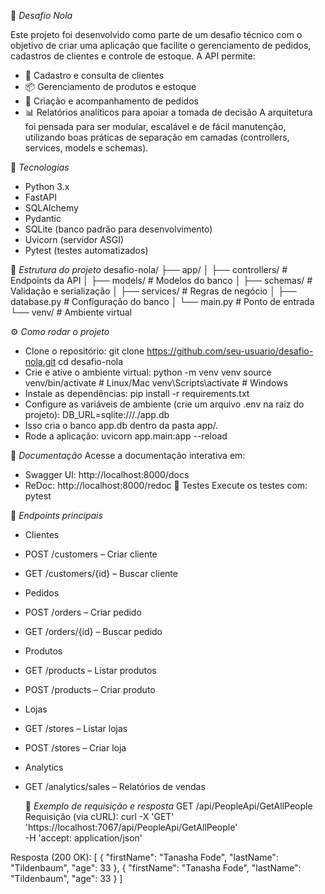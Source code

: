 🛒 *Desafio Nola*

Este projeto foi desenvolvido como parte de um desafio técnico com o objetivo de criar uma aplicação que facilite o gerenciamento de pedidos, cadastros de clientes e controle de estoque.
A API permite:
- 📌 Cadastro e consulta de clientes
- 📦 Gerenciamento de produtos e estoque
- 🧾 Criação e acompanhamento de pedidos
- 📊 Relatórios analíticos para apoiar a tomada de decisão
A arquitetura foi pensada para ser modular, escalável e de fácil manutenção, utilizando boas práticas de separação em camadas (controllers, services, models e schemas).

🚀 *Tecnologias*
- Python 3.x
- FastAPI
- SQLAlchemy
- Pydantic
- SQLite (banco padrão para desenvolvimento)
- Uvicorn (servidor ASGI)
- Pytest (testes automatizados)
  
📂 *Estrutura do projeto*
desafio-nola/
 ├── app/
 │   ├── controllers/   # Endpoints da API
 │   ├── models/        # Modelos do banco
 │   ├── schemas/       # Validação e serialização
 │   ├── services/      # Regras de negócio
 │   ├── database.py    # Configuração do banco
 │   └── main.py        # Ponto de entrada
 └── venv/              # Ambiente virtual


⚙️ *Como rodar o projeto*
- Clone o repositório:
git clone https://github.com/seu-usuario/desafio-nola.git
cd desafio-nola
- Crie e ative o ambiente virtual:
python -m venv venv
source venv/bin/activate   # Linux/Mac
venv\Scripts\activate      # Windows
- Instale as dependências:
pip install -r requirements.txt
- Configure as variáveis de ambiente (crie um arquivo .env na raiz do projeto):
DB_URL=sqlite:///./app.db
- Isso cria o banco app.db dentro da pasta app/.
- Rode a aplicação:
uvicorn app.main:app --reload


📖 *Documentação*
Acesse a documentação interativa em:
- Swagger UI: http://localhost:8000/docs
- ReDoc: http://localhost:8000/redoc
🧪 Testes
Execute os testes com:
pytest


📌 *Endpoints principais*
- Clientes
- POST /customers – Criar cliente
- GET /customers/{id} – Buscar cliente
- Pedidos
- POST /orders – Criar pedido
- GET /orders/{id} – Buscar pedido
- Produtos
- GET /products – Listar produtos
- POST /products – Criar produto
- Lojas
- GET /stores – Listar lojas
- POST /stores – Criar loja
- Analytics
- GET /analytics/sales – Relatórios de vendas

  📌 *Exemplo de requisição e resposta*
GET /api/PeopleApi/GetAllPeople
Requisição (via cURL):
curl -X 'GET' \
  'https://localhost:7067/api/PeopleApi/GetAllPeople' \
  -H 'accept: application/json'


Resposta (200 OK):
[
  {
    "firstName": "Tanasha Fode",
    "lastName": "Tildenbaum",
    "age": 33
  },
  {
    "firstName": "Tanasha Fode",
    "lastName": "Tildenbaum",
    "age": 33
  }
]






